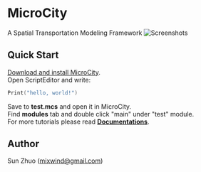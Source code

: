 # MicroCity
A Spatial Transportation Modeling Framework
![Screenshots](https://github.com/microcity/microcity/blob/main/microcity.png)
## Quick Start
[Download and install MicroCity](https://github.com/microcity/microcity/releases/download/MicroCity2.0/MicroCity2.0Setup.exe).  
Open ScriptEditor and write:  
```lua
Print("hello, world!")
```
Save to **test.mcs** and open it in MicroCity.  
Find **modules** tab and double click "main" under "test" module.  
For more tutorials please read [**Documentations**](https://github.com/microcity/microcity/tree/main/docs).  
## Author
Sun Zhuo (mixwind@gmail.com)
